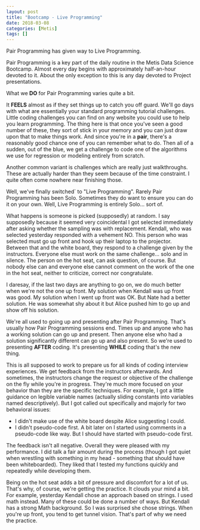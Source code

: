 ```yaml
---
layout: post
title: "Bootcamp - Live Programming"
date: 2018-03-08
categories: [Metis]
tags: []
---
```


Pair Programming has given way to Live Programming.

Pair Programming is a key part of the daily routine in the Metis Data Science Bootcamp.  Almost every day begins with
approximately half-an-hour devoted to it.  About the only exception to this is any day devoted to Project
presentations.

What we **DO** for Pair Programming varies quite a bit.

It **FEELS** almost as if they set things up to catch you off guard.  We'll go days with what are essentially
your standard programming tutorial challenges.  Little coding challenges you can find on any website you could
use to help you learn programming.  The thing here is that once you've seen a good number of these, they sort
of stick in your memory and you can just draw upon that to make things work.  And since you're in a **pair**,
there's a reasonably good chance one of you can remember what to do.  Then all of a sudden, out of the blue,
we get a challenge to code one of the algorithms we use for regression or modeling entirely from scratch.

Another common variant is challenges which are really just walkthroughs.  These are actually harder than they
seem because of the time constraint.  I quite often come nowhere near finishing those.

Well, we've finally switched` to "Live Programming".  Rarely Pair Programming has been Solo.  Sometimes they do
want to ensure you can do it on your own.  Well, Live Programming is entirely Solo... sort of.

What happens is someone is picked (supposedly) at random.  I say supposedly because it seemed very coincidental
I got selected immediately after asking whether the sampling was with replacement.  Kendall, who was selected
yesterday responded with a vehement NO.  This person who was selected must go up front and hook up their laptop
to the projector.  Between that and the white board, they respond to a challenge given by the instructors.
Everyone else must work on the same challenge... solo and in silence.  The person on the hot seat, can ask
question, of course.  But nobody else can and everyone else cannot comment on the work of the one in the
hot seat, neither to criticize, correct nor congratulate.

I daresay, if the last two days are anything to go on, we do much better when we're not the one up front.
My solution when Kendall was up front was good.  My solution when I went up front was OK.  But Nate had a
better solution.  He was somewhat shy about it but Alice pushed him to go up and show off his solution.

We're all used to going up and presenting after Pair Programming.  That's usually how Pair Programming
sessions end.  Times up and anyone who has a working solution can go up and present.  Then anyone else
who had a solution significantly different can go up and also present.  So we're used to presenting
**AFTER** coding.  It's presenting **WHILE** coding that's the new thing.

This is all supposed to work to prepare us for all kinds of coding interview experiences.  We get feedback
from the instructors afterwards.  And sometimes, the instructors change the request or objective of the
challenge on the fly while you're in progress.  They're much more focused on your behavior than they
are the specific techniques.  For example, I got a little guidance on legible variable names (actually
sliding constants into variables named descriptively).  But I got called out specifically and majorly
for two behavioral issues:
* I didn't make use of the white board despite Alice suggesting I could.
* I didn't pseudo-code first.  A bit later on I started using comments in a pseudo-code like way.
But I should have started with pseudo-code first.

The feedback isn't all negative.  Overall they were pleased with my performance.  I did talk a fair
amount during the process (though I got quiet when wrestling with something in my head - something
that should have been whiteboarded).  They liked that I tested my functions quickly and repeatedly
while developing them.

Being on the hot seat adds a bit of pressure and discomfort for a lot of us.  That's why, of course,
we're getting the practice.  It clouds your mind a bit.  For example, yesterday Kendall chose an approach
based on strings.  I used math instead.  Many of these could be done a number of ways.  But Kendall has
a strong Math background.  So I was surprised she chose strings.  When you're up front, you tend to get
tunnel vision.  That's part of why we need the practice.

